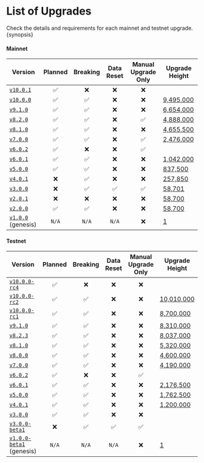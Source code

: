 <!--
order: 2
-->

# List of Upgrades

Check the details and requirements for each mainnet and testnet upgrade. {synopsis}

#### Mainnet

| Version                                                                  | Planned | Breaking | Data Reset | Manual Upgrade Only | Upgrade Height                                            |
|--------------------------------------------------------------------------|:-------:|:--------:| :--------: | :-----------------: |-----------------------------------------------------------|
| [`v10.0.1`](https://github.com/Atrix/Atrix/releases/tag/v10.0.1)         |    ✅    |    ❌     |     ❌      |          ❌          |                                                           |
| [`v10.0.0`](https://github.com/Atrix/Atrix/releases/tag/v10.0.0)         |    ✅    |    ✅     |     ❌      |          ❌          | [9,495,000](https://www.mintscan.io/Atrix/blocks/9495000) |
| [`v9.1.0`](https://github.com/Atrix/Atrix/releases/tag/v9.1.0)           |    ✅    |    ✅     |     ❌      |          ❌          | [6,654,000](https://www.mintscan.io/Atrix/blocks/6654000) |
| [`v8.2.0`](https://github.com/Atrix/Atrix/releases/tag/v8.2.0)           |    ✅    |    ✅     |     ❌      |          ✅          | [4,888,000](https://www.mintscan.io/Atrix/blocks/4888000) |
| [`v8.1.0`](https://github.com/Atrix/Atrix/releases/tag/v8.1.0)           |    ✅    |    ✅     |     ❌      |          ❌          | [4,655,500](https://www.mintscan.io/Atrix/blocks/4655500) |
| [`v7.0.0`](https://github.com/Atrix/Atrix/releases/tag/v7.0.0)           |    ✅    |    ✅     |     ❌      |          ✅          | [2,476,000](https://www.mintscan.io/Atrix/blocks/2476000) |
| [`v6.0.2`](https://github.com/Atrix/Atrix/releases/tag/v6.0.2)           |    ✅    |    ❌     |     ❌      |          ✅          |                                                           |
| [`v6.0.1`](https://github.com/Atrix/Atrix/releases/tag/v6.0.1)           |    ✅    |    ✅     |     ❌      |          ❌          | [1,042,000](https://www.mintscan.io/Atrix/blocks/1042000) |
| [`v5.0.0`](https://github.com/Atrix/Atrix/releases/tag/v5.0.0)           |    ✅    |    ✅     |     ❌      |          ❌          | [837,500](https://www.mintscan.io/Atrix/blocks/837500)    |
| [`v4.0.1`](https://github.com/Atrix/Atrix/releases/tag/v4.0.1)           |    ❌    |    ✅     |     ❌      |          ❌          | [257,850](https://www.mintscan.io/Atrix/blocks/257850)    |
| [`v3.0.0`](https://github.com/Atrix/Atrix/releases/tag/v3.0.0)           |    ❌    |    ✅     |     ✅      |          ✅          | [58,701](https://www.mintscan.io/Atrix/blocks/58701)      |
| [`v2.0.1`](https://github.com/Atrix/Atrix/releases/tag/v2.0.1)           |    ❌    |    ❌     |     ❌      |          ❌          | [58,700](https://www.mintscan.io/Atrix/blocks/58700)      |
| [`v2.0.0`](https://github.com/Atrix/Atrix/releases/tag/v2.0.0)           |    ✅    |    ✅     |     ❌      |          ❌          | [58,700](https://www.mintscan.io/Atrix/blocks/58700)      |
| [`v1.0.0`](https://github.com/Atrix/Atrix/releases/tag/v1.0.0) (genesis) |  `N/A`  |  `N/A`   |   `N/A`    |          ❌          | [1](https://www.mintscan.io/Atrix/blocks/1)               |

#### Testnet

| Version                                                                              | Planned | Breaking | Data Reset | Manual Upgrade Only | Upgrade Height                                                          |
|--------------------------------------------------------------------------------------| :-----: | :------: | :--------: | :-----------------: |-------------------------------------------------------------------------|
| [`v10.0.0-rc4`](https://github.com/Atrix/Atrix/releases/tag/v10.0.0-rc4)             |    ✅    |    ❌     |     ❌      |          ❌          |                                                                         |
| [`v10.0.0-rc2`](https://github.com/Atrix/Atrix/releases/tag/v10.0.0-rc2)             |    ✅    |    ✅     |     ❌      |          ❌          | [10,010,000](https://testnet.mintscan.io/Atrix-testnet/blocks/10010000) |
| [`v10.0.0-rc1`](https://github.com/Atrix/Atrix/releases/tag/v10.0.0-rc1)             |    ✅    |    ✅     |     ❌      |          ❌          | [8,700,000](https://testnet.mintscan.io/Atrix-testnet/blocks/8700000)   |
| [`v9.1.0`](https://github.com/Atrix/Atrix/releases/tag/v9.1.0)                       |    ✅    |    ✅     |     ❌      |          ❌          | [8,310,000](https://testnet.mintscan.io/Atrix-testnet/blocks/8310000)   |
| [`v8.2.3`](https://github.com/Atrix/Atrix/releases/tag/v8.2.3)                       |    ✅    |    ✅     |     ❌      |          ❌          | [8,037,000](https://testnet.mintscan.io/Atrix-testnet/blocks/8037000)   |
| [`v8.1.0`](https://github.com/Atrix/Atrix/releases/tag/v8.1.0)                       |    ✅    |    ✅     |     ❌      |          ❌          | [5,320,000](https://testnet.mintscan.io/Atrix-testnet/blocks/5320000)   |
| [`v8.0.0`](https://github.com/Atrix/Atrix/releases/tag/v8.0.0)                       |    ✅    |    ✅     |     ❌      |          ❌          | [4,600,000](https://testnet.mintscan.io/Atrix-testnet/blocks/4600000)   |
| [`v7.0.0`](https://github.com/Atrix/Atrix/releases/tag/v7.0.0)                       |    ✅    |    ✅     |     ❌      |          ❌          | [4,190,000](https://testnet.mintscan.io/Atrix-testnet/blocks/4190000)   |
| [`v6.0.2`](https://github.com/Atrix/Atrix/releases/tag/v6.0.2)                       |    ✅    |    ❌     |     ❌      |          ✅          |                                                                         |
| [`v6.0.1`](https://github.com/Atrix/Atrix/releases/tag/v6.0.1)                       |    ✅    |    ✅     |     ❌      |          ❌          | [2,176,500](https://testnet.mintscan.io/Atrix-testnet/blocks/2176500)   |
| [`v5.0.0`](https://github.com/Atrix/Atrix/releases/tag/v5.0.0)                       |    ✅    |    ✅     |     ❌      |          ❌          | [1,762,500](https://testnet.mintscan.io/Atrix-testnet/blocks/1762500)   |
| [`v4.0.1`](https://github.com/Atrix/Atrix/releases/tag/v4.0.1)                       |    ✅    |    ✅     |     ❌      |          ❌          | [1,200,000](https://testnet.mintscan.io/Atrix-testnet/blocks/1200000)   |
| [`v3.0.0`](https://github.com/Atrix/Atrix/releases/tag/v3.0.0)                       |    ✅    |    ✅     |     ❌      |          ❌          |                                                                         |
| [`v3.0.0-beta1`](https://github.com/Atrix/Atrix/releases/tag/v3.0.0-beta1)           |    ❌    |    ✅     |     ✅      |          ✅          |                                                                         |
| [`v1.0.0-beta1`](https://github.com/Atrix/Atrix/releases/tag/v1.0.0-beta1) (genesis) |  `N/A`  |  `N/A`   |   `N/A`    |          ❌          | [1](https://testnet.mintscan.io/Atrix-testnet/blocks/1)                 |
